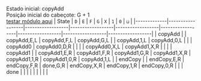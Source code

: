 Estado inicial: copyAdd<br>
Posição inicial do cabeçote: G + 1<br>
[testar módulo aqui](https://github.com/SauloSamps/TimeCalculator/blob/main/caso%204/7.txt)
| State       | `D`             | `E`             | `F`             | `G`             | `X`             | `1`             | `0`             | `⊔`             |
|-------------|------------------|------------------|------------------|------------------|------------------|------------------|------------------|------------------|
| copyAdd     |                  | copyAdd,E,L      | copyAdd,F,L      | copyAdd,G,L      |                  | copyAdd,1,L      | copyAdd,0,L      |                  |
| copyAdd0    | copyAdd0,D,R     |                  |                  |                  | copyAdd0,X,L     | copyAdd1,X,R     |                  |                  |
| copyAdd1    |                  | copyAdd1,E,R     | copyAdd1,F,R     | copyAdd1,G,R     | copyAdd1,X,R     | copyAdd1,1,R     | copyAdd1,0,R     | copyAdd,1,L      |
| endCopy     |                  | endCopy,E,R      | endCopy,F,R      | done,G,R         | endCopy,X,R      | endCopy,1,R      | endCopy,0,R      |                  |
| done        |                  |                  |                  |                  |                  |                  |                  |                  |
